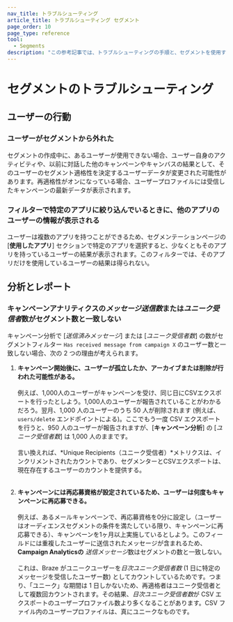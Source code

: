 ```yaml
---
nav_title: トラブルシューティング
article_title: トラブルシューティング セグメント
page_order: 10
page_type: reference
tool: 
  - Segments
description: "この参考記事では、トラブルシューティングの手順と、セグメントを使用する際の留意点について解説する。"
---
```


# セグメントのトラブルシューティング

## ユーザーの行動

### ユーザーがセグメントから外れた

セグメントの作成中に、あるユーザーが使用できない場合、ユーザー自身のアクティビティや、以前に対話した他のキャンペーンやキャンバスの結果として、そのユーザーのセグメント適格性を決定するユーザーデータが変更された可能性があります。再適格性がオンになっている場合、ユーザープロファイルには受信したキャンペーンの最新データが表示されます。

### フィルターで特定のアプリに絞り込んでいるときに、他のアプリのユーザーの情報が表示される

ユーザーは複数のアプリを持つことができるため、セグメンテーションページの [**使用したアプリ**] セクションで特定のアプリを選択すると、少なくともそのアプリを持っているユーザーの結果が表示されます。このフィルターでは、そのアプリだけを使用しているユーザーの結果は得られない。

## 分析とレポート

### キャンペーンアナリティクスの*メッセージ送信数*または*ユニーク受信者*数がセグメント数と一致しない 

キャンペーン分析で [*送信済みメッセージ*] または [*ユニーク受信者数*] の数がセグメントフィルター `Has received message from campaign X` のユーザー数と一致しない場合、次の 2 つの理由が考えられます。

1. **キャンペーン開始後に、ユーザーが孤立したか、アーカイブまたは削除が行われた可能性がある。**<br><br>例えば、1,000人のユーザーがキャンペーンを受け、同じ日にCSVエクスポートを行ったとしよう。1,000人のユーザーが報告されていることがわかるだろう。翌月、1,000 人のユーザーのうち 50 人が削除されます (例えば、`users/delete` エンドポイントによる)。ここでもう一度 CSV エクスポートを行うと、950 人のユーザーが報告されますが、[**キャンペーン分析**] の [*ユニーク受信者数*] は 1,000 人のままです。<br><br>言い換えれば、*Unique Recipients（ユニーク受信者）*メトリクスは、インクリメントされたカウントであり、セグメンターとCSVエクスポートは、現在存在するユーザーのカウントを提供する。<br><br>

2. **キャンペーンには再応募資格が設定されているため、ユーザーは何度もキャンペーンに再応募できる。**<br><br>例えば、あるメールキャンペーンで、再応募資格を0分に設定し（ユーザーはオーディエンスセグメントの条件を満たしている限り、キャンペーンに再応募できる）、キャンペーンを1ヶ月以上実施しているとしよう。このフィールドには重複したユーザーに送信されたメッセージが含まれるため、**Campaign Analyticsの** *送信メッセージ*数はセグメントの数と一致しない。<br><br>これは、Braze がユニークユーザーを*日次ユニーク受信者数* (1 日に特定のメッセージを受信したユーザー数) としてカウントしているためです。つまり、「ユニーク」な期間は 1 日しかないため、再適格者はユニーク受信者として複数回カウントされます。その結果、*日次ユニーク受信者数*が CSV エクスポートのユーザープロファイル数より多くなることがあります。CSV ファイル内のユーザープロファイルは、真にユニークなものです。
